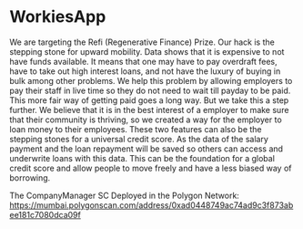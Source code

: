 # WorkiesApp
We are targeting the Refi (Regenerative Finance) Prize. Our hack is the stepping stone for upward mobility. 
Data shows that it is expensive to not have funds available. It means that one may have to pay overdraft fees, have to take out high interest loans, and not have the luxury of buying in bulk among other problems. We help this problem by allowing employers to pay their staff in live time so they do not need to wait till payday to be paid. This more fair way of getting paid goes a long way. But we take this a step further. We believe that it is in the best interest of a employer to make sure that their community is thriving, so we created a way for the employer to loan money to their employees. 
These two features can also be the stepping stones for a universal credit score. As the data of the salary payment and the loan repayment will be saved so others can access and underwrite loans with this data. This can be the foundation for a global credit score and allow people to move freely and have a less biased way of borrowing.

The CompanyManager SC Deployed in the Polygon Network:
https://mumbai.polygonscan.com/address/0xad0448749ac74ad9c3f873abee181c7080dca09f
